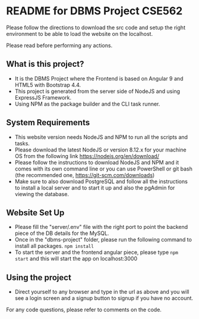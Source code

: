 # README for DBMS Project CSE562 #

Please follow the directions to download the src code and setup the right environment to be able to load the website on the localhost.

Please read before performing any actions.

## What is this project?

- It is the DBMS Project where the Frontend is based on Angular 9 and HTML5 with Bootstrap 4.4.
- This project is generated from the server side of NodeJS and using ExpressJS Framework.
- Using NPM as the package builder and the CLI task runner.

## System Requirements

- This website version needs NodeJS and NPM to run all the scripts and tasks.
- Please download the latest NodeJS or version 8.12.x for your machine OS from the following link https://nodejs.org/en/download/
- Please follow the instructions to download NodeJS and NPM and it comes with its own command line or you can use PowerShell or git bash (the recommended one, https://git-scm.com/downloads)
- Make sure to also download PostgreSQL and follow all the instructions to install a local server and to start it up and also the pgAdmin for viewing the database.

## Website Set Up

- Please fill the "server/.env" file with the right port to point the backend piece of the DB details for the MySQL.
- Once in the "dbms-project" folder, please run the following command to install all packages. `npm install`
- To start the server and the frontend angular piece, please type `npm start` and this will start the app on localhost:3000

## Using the project

- Direct yourself to any browser and type in the url as above and you will see a login screen and a signup button to signup if you have no account. 

For any code questions, please refer to comments on the code.
